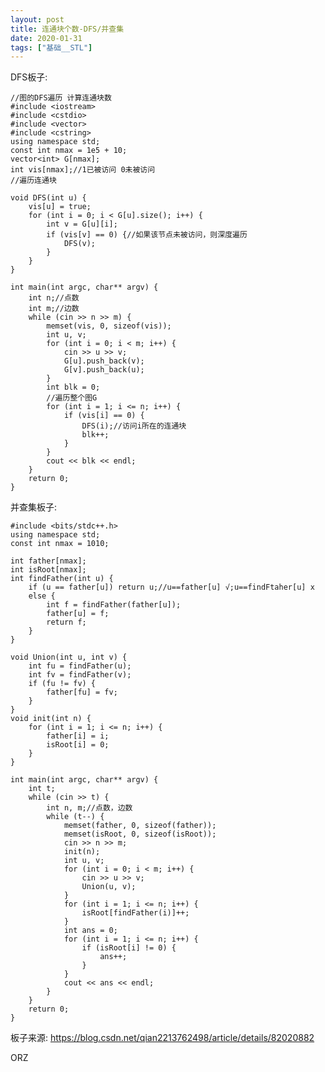 ```yaml
---
layout: post
title: 连通块个数-DFS/并查集
date: 2020-01-31
tags: ["基础__STL"]
---
```


<!-- wp:paragraph -->

DFS板子:

<!-- /wp:paragraph -->

<!-- wp:code -->

    //图的DFS遍历 计算连通块数 
    #include <iostream>
    #include <cstdio>
    #include <vector>
    #include <cstring> 
    using namespace std;
    const int nmax = 1e5 + 10;
    vector<int> G[nmax];
    int vis[nmax];//1已被访问 0未被访问 
    //遍历连通块 

    void DFS(int u) {
        vis[u] = true;
        for (int i = 0; i < G[u].size(); i++) {
            int v = G[u][i];
            if (vis[v] == 0) {//如果该节点未被访问，则深度遍历 
                DFS(v);
            }
        }
    }

    int main(int argc, char** argv) {
        int n;//点数 
        int m;//边数
        while (cin >> n >> m) {
            memset(vis, 0, sizeof(vis));
            int u, v;
            for (int i = 0; i < m; i++) {
                cin >> u >> v;
                G[u].push_back(v);
                G[v].push_back(u);
            }
            int blk = 0;
            //遍历整个图G
            for (int i = 1; i <= n; i++) {
                if (vis[i] == 0) {
                    DFS(i);//访问i所在的连通块 
                    blk++;
                }
            }
            cout << blk << endl;
        }
        return 0;
    }

<!-- /wp:code -->

<!-- wp:paragraph -->

并查集板子:

<!-- /wp:paragraph -->

<!-- wp:code -->

    #include <bits/stdc++.h>
    using namespace std;
    const int nmax = 1010;

    int father[nmax];
    int isRoot[nmax];
    int findFather(int u) {
        if (u == father[u]) return u;//u==father[u] √;u==findFtaher[u] x 
        else {
            int f = findFather(father[u]);
            father[u] = f;
            return f;
        }
    }

    void Union(int u, int v) {
        int fu = findFather(u);
        int fv = findFather(v);
        if (fu != fv) {
            father[fu] = fv;
        }
    }
    void init(int n) {
        for (int i = 1; i <= n; i++) {
            father[i] = i;
            isRoot[i] = 0;
        }
    }

    int main(int argc, char** argv) {
        int t;
        while (cin >> t) {
            int n, m;//点数，边数 
            while (t--) {
                memset(father, 0, sizeof(father));
                memset(isRoot, 0, sizeof(isRoot));
                cin >> n >> m;
                init(n);
                int u, v;
                for (int i = 0; i < m; i++) {
                    cin >> u >> v;
                    Union(u, v);
                }
                for (int i = 1; i <= n; i++) {
                    isRoot[findFather(i)]++;
                }
                int ans = 0;
                for (int i = 1; i <= n; i++) {
                    if (isRoot[i] != 0) {
                        ans++;
                    }
                }
                cout << ans << endl;
            }
        }
        return 0;
    }

<!-- /wp:code -->

<!-- wp:paragraph -->

板子来源: https://blog.csdn.net/qian2213762498/article/details/82020882

<!-- /wp:paragraph -->

<!-- wp:paragraph -->

ORZ

<!-- /wp:paragraph -->